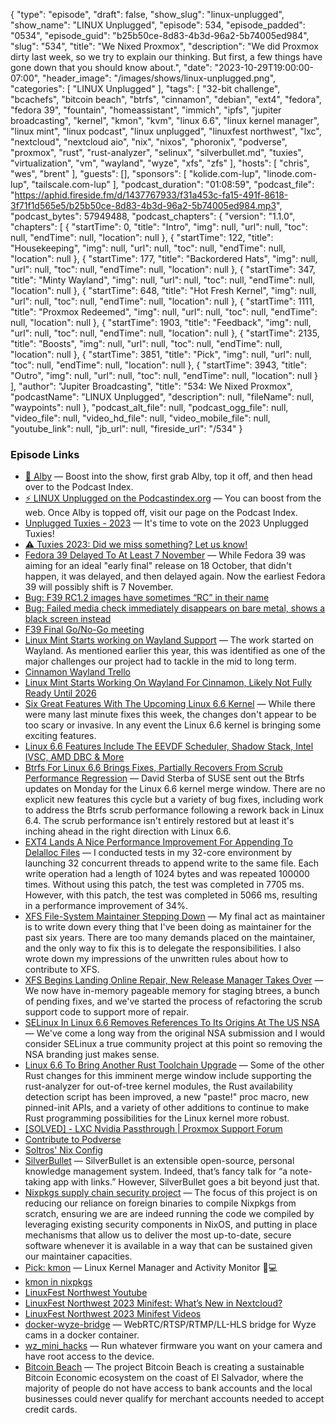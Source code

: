 {
  "type": "episode",
  "draft": false,
  "show_slug": "linux-unplugged",
  "show_name": "LINUX Unplugged",
  "episode": 534,
  "episode_padded": "0534",
  "episode_guid": "b25b50ce-8d83-4b3d-96a2-5b74005ed984",
  "slug": "534",
  "title": "We Nixed Proxmox",
  "description": "We did Proxmox dirty last week, so we try to explain our thinking. But first, a few things have gone down that you should know about.",
  "date": "2023-10-29T19:00:00-07:00",
  "header_image": "/images/shows/linux-unplugged.png",
  "categories": [
    "LINUX Unplugged"
  ],
  "tags": [
    "32-bit challenge",
    "bcachefs",
    "bitcoin beach",
    "btrfs",
    "cinnamon",
    "debian",
    "ext4",
    "fedora",
    "fedora 39",
    "fountain",
    "homeassistant",
    "immich",
    "ipfs",
    "jupiter broadcasting",
    "kernel",
    "kmon",
    "kvm",
    "linux 6.6",
    "linux kernel manager",
    "linux mint",
    "linux podcast",
    "linux unplugged",
    "linuxfest northwest",
    "lxc",
    "nextcloud",
    "nextcloud aio",
    "nix",
    "nixos",
    "phoronix",
    "podverse",
    "proxmox",
    "rust",
    "rust-analyzer",
    "selinux",
    "silverbullet.md",
    "tuxies",
    "virtualization",
    "vm",
    "wayland",
    "wyze",
    "xfs",
    "zfs"
  ],
  "hosts": [
    "chris",
    "wes",
    "brent"
  ],
  "guests": [],
  "sponsors": [
    "kolide.com-lup",
    "linode.com-lup",
    "tailscale.com-lup"
  ],
  "podcast_duration": "01:08:59",
  "podcast_file": "https://aphid.fireside.fm/d/1437767933/f31a453c-fa15-491f-8618-3f71f1d565e5/b25b50ce-8d83-4b3d-96a2-5b74005ed984.mp3",
  "podcast_bytes": 57949488,
  "podcast_chapters": {
    "version": "1.1.0",
    "chapters": [
      {
        "startTime": 0,
        "title": "Intro",
        "img": null,
        "url": null,
        "toc": null,
        "endTime": null,
        "location": null
      },
      {
        "startTime": 122,
        "title": "Housekeeping",
        "img": null,
        "url": null,
        "toc": null,
        "endTime": null,
        "location": null
      },
      {
        "startTime": 177,
        "title": "Backordered Hats",
        "img": null,
        "url": null,
        "toc": null,
        "endTime": null,
        "location": null
      },
      {
        "startTime": 347,
        "title": "Minty Wayland",
        "img": null,
        "url": null,
        "toc": null,
        "endTime": null,
        "location": null
      },
      {
        "startTime": 648,
        "title": "Hot Fresh Kernel",
        "img": null,
        "url": null,
        "toc": null,
        "endTime": null,
        "location": null
      },
      {
        "startTime": 1111,
        "title": "Proxmox Redeemed",
        "img": null,
        "url": null,
        "toc": null,
        "endTime": null,
        "location": null
      },
      {
        "startTime": 1903,
        "title": "Feedback",
        "img": null,
        "url": null,
        "toc": null,
        "endTime": null,
        "location": null
      },
      {
        "startTime": 2135,
        "title": "Boosts",
        "img": null,
        "url": null,
        "toc": null,
        "endTime": null,
        "location": null
      },
      {
        "startTime": 3851,
        "title": "Pick",
        "img": null,
        "url": null,
        "toc": null,
        "endTime": null,
        "location": null
      },
      {
        "startTime": 3943,
        "title": "Outro",
        "img": null,
        "url": null,
        "toc": null,
        "endTime": null,
        "location": null
      }
    ],
    "author": "Jupiter Broadcasting",
    "title": "534: We Nixed Proxmox",
    "podcastName": "LINUX Unplugged",
    "description": null,
    "fileName": null,
    "waypoints": null
  },
  "podcast_alt_file": null,
  "podcast_ogg_file": null,
  "video_file": null,
  "video_hd_file": null,
  "video_mobile_file": null,
  "youtube_link": null,
  "jb_url": null,
  "fireside_url": "/534"
}


### Episode Links

  * [🎉 Alby](https://getalby.com/ "🎉 Alby") — Boost into the show, first grab Alby, top it off, and then head over to the Podcast Index.
  * [⚡️ LINUX Unplugged on the Podcastindex.org](https://podcastindex.org/podcast/575694 "⚡️ LINUX Unplugged on the Podcastindex.org") — You can boost from the web. Once Alby is topped off, visit our page on the Podcast Index.
  * [Unplugged Tuxies - 2023](http://tuxies.party/ "Unplugged Tuxies - 2023") — It's time to vote on the 2023 Unplugged Tuxies!
  * [⚠️ Tuxies 2023: Did we miss something? Let us know!](https://nextcloud.tuxies.party/apps/forms/J9HiKYa2zwjsiPHy "⚠️ Tuxies 2023: Did we miss something? Let us know!")
  * [Fedora 39 Delayed To At Least 7 November](https://www.phoronix.com/news/Fedora-39-Delayed-To-7-Nov "Fedora 39 Delayed To At Least 7 November") — While Fedora 39 was aiming for an ideal "early final" release on 18 October, that didn't happen, it was delayed, and then delayed again. Now the earliest Fedora 39 will possibly shift is 7 November.
  * [Bug: F39 RC1.2 images have sometimes “RC” in their name](https://bugzilla.redhat.com/show_bug.cgi?id=2246385 "Bug: F39 RC1.2 images have sometimes “RC” in their name")
  * [Bug: Failed media check immediately disappears on bare metal, shows a black screen instead](https://bugzilla.redhat.com/show_bug.cgi?id=2246410 "Bug: Failed media check immediately disappears on bare metal, shows a black screen instead")
  * [F39 Final Go/No-Go meeting](https://meetbot-raw.fedoraproject.org/fedora-meeting/2023-10-26/f39-final-go_no_go-meeting.2023-10-26-17.00.html "F39 Final Go/No-Go meeting")
  * [Linux Mint Starts working on Wayland Support](https://blog.linuxmint.com/?p=4591 "Linux Mint Starts working on Wayland Support") — The work started on Wayland. As mentioned earlier this year, this was identified as one of the major challenges our project had to tackle in the mid to long term.
  * [Cinnamon Wayland Trello](https://trello.com/b/HHs01Pab/cinnamon-wayland "Cinnamon Wayland Trello")
  * [Linux Mint Starts Working On Wayland For Cinnamon, Likely Not Fully Ready Until 2026](https://www.phoronix.com/news/Linux-Mint-Wayland-Progress "Linux Mint Starts Working On Wayland For Cinnamon, Likely Not Fully Ready Until 2026")
  * [Six Great Features With The Upcoming Linux 6.6 Kernel](https://www.phoronix.com/news/Linux-6.6-Great-Features "Six Great Features With The Upcoming Linux 6.6 Kernel") — While there were many last minute fixes this week, the changes don't appear to be too scary or invasive. In any event the Linux 6.6 kernel is bringing some exciting features.
  * [Linux 6.6 Features Include The EEVDF Scheduler, Shadow Stack, Intel IVSC, AMD DBC & More](https://www.phoronix.com/review/linux-66-features "Linux 6.6 Features Include The EEVDF Scheduler, Shadow Stack, Intel IVSC, AMD DBC & More")
  * [Btrfs For Linux 6.6 Brings Fixes, Partially Recovers From Scrub Performance Regression](https://www.phoronix.com/news/Btrfs-Linux-6.6 "Btrfs For Linux 6.6 Brings Fixes, Partially Recovers From Scrub Performance Regression") — David Sterba of SUSE sent out the Btrfs updates on Monday for the Linux 6.6 kernel merge window. There are no explicit new features this cycle but a variety of bug fixes, including work to address the Btrfs scrub performance following a rework back in Linux 6.4. The scrub performance isn't entirely restored but at least it's inching ahead in the right direction with Linux 6.6.
  * [EXT4 Lands A Nice Performance Improvement For Appending To Delalloc Files](https://www.phoronix.com/news/Linux-6.6-EXT4 "EXT4 Lands A Nice Performance Improvement For Appending To Delalloc Files") — I conducted tests in my 32-core environment by launching 32 concurrent threads to append write to the same file. Each write operation had a length of 1024 bytes and was repeated 100000 times. Without using this patch, the test was completed in 7705 ms. However, with this patch, the test was completed in 5066 ms, resulting in a performance improvement of 34%.
  * [XFS File-System Maintainer Stepping Down](https://www.phoronix.com/news/XFS-Maintainer-Steps-Down "XFS File-System Maintainer Stepping Down") — My final act as maintainer is to write down every thing that I've been doing as maintainer for the past six years. There are too many demands placed on the maintainer, and the only way to fix this is to delegate the responsibilities. I also wrote down my impressions of the unwritten rules about how to contribute to XFS.
  * [XFS Begins Landing Online Repair, New Release Manager Takes Over](https://www.phoronix.com/news/Linux-6.6-XFS "XFS Begins Landing Online Repair, New Release Manager Takes Over") — We now have in-memory pageable memory for staging btrees, a bunch of pending fixes, and we've started the process of refactoring the scrub support code to support more of repair.
  * [SELinux In Linux 6.6 Removes References To Its Origins At The US NSA](https://www.phoronix.com/news/SELinux-Drops-NSA-References "SELinux In Linux 6.6 Removes References To Its Origins At The US NSA") — We've come a long way from the original NSA submission and I would consider SELinux a true community project at this point so removing the NSA branding just makes sense.
  * [Linux 6.6 To Bring Another Rust Toolchain Upgrade](https://www.phoronix.com/news/Linux-6.6-Rust-Changes "Linux 6.6 To Bring Another Rust Toolchain Upgrade") — Some of the other Rust changes for this imminent merge window include supporting the rust-analyzer for out-of-tree kernel modules, the Rust availability detection script has been improved, a new "paste!" proc macro, new pinned-init APIs, and a variety of other additions to continue to make Rust programming possibilities for the Linux kernel more robust.
  * [[SOLVED] - LXC Nvidia Passthrough | Proxmox Support Forum](https://forum.proxmox.com/threads/lxc-nvidia-passthrough.131929/ "\[SOLVED\] - LXC Nvidia Passthrough | Proxmox Support Forum")
  * [Contribute to Podverse](https://podverse.fm/contribute "Contribute to Podverse")
  * [Soltros' Nix Config](https://github.com/soltros/nixconfigs/blob/main/desktop/configuration.nix "Soltros' Nix Config")
  * [SilverBullet](https://silverbullet.md/ "SilverBullet") — SilverBullet is an extensible open-source, personal knowledge management system. Indeed, that’s fancy talk for “a note-taking app with links.” However, SilverBullet goes a bit beyond just that.
  * [Nixpkgs supply chain security project](https://discourse.nixos.org/t/nixpkgs-supply-chain-security-project/34345 "Nixpkgs supply chain security project") — The focus of this project is on reducing our reliance on foreign binaries to compile Nixpkgs from scratch, ensuring we are are indeed running the code we compiled by leveraging existing security components in NixOS, and putting in place mechanisms that allow us to deliver the most up-to-date, secure software whenever it is available in a way that can be sustained given our maintainer capacities.
  * [Pick: kmon](https://github.com/orhun/kmon "Pick: kmon") — Linux Kernel Manager and Activity Monitor 🐧💻
  * [kmon in nixpkgs](https://search.nixos.org/packages?channel=23.05&show=kmon&from=0&size=50&sort=relevance&type=packages&query=kmon "kmon in nixpkgs")
  * [LinuxFest Northwest Youtube](https://www.youtube.com/@LinuxFestNorthwest/videos "LinuxFest Northwest Youtube")
  * [LinuxFest Northwest 2023 Minifest: What’s New in Nextcloud?](https://www.youtube.com/watch?v=e9SXwA3Q8dc "LinuxFest Northwest 2023 Minifest: What’s New in Nextcloud?")
  * [LinuxFest Northwest 2023 Minifest Videos](https://www.youtube.com/playlist?list=PLjDc7gDlIAST09nqYxYxpn_VdQPVzyAcs "LinuxFest Northwest 2023 Minifest Videos")
  * [docker-wyze-bridge](https://github.com/mrlt8/docker-wyze-bridge "docker-wyze-bridge") — WebRTC/RTSP/RTMP/LL-HLS bridge for Wyze cams in a docker container.
  * [wz_mini_hacks](https://github.com/gtxaspec/wz_mini_hacks "wz_mini_hacks") — Run whatever firmware you want on your camera and have root access to the device.
  * [Bitcoin Beach](https://www.bitcoinbeach.com/ "Bitcoin Beach") — The project Bitcoin Beach is creating a sustainable Bitcoin Economic ecosystem on the coast of El Salvador, where the majority of people do not have access to bank accounts and the local businesses could never qualify for merchant accounts needed to accept credit cards.



